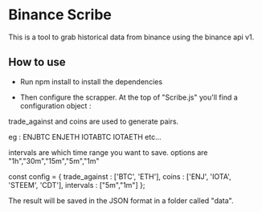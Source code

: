 # Binance Scribe 

This is a tool to grab historical data from binance using the binance api v1. 

## How to use 

- Run npm install to install the dependencies 

- Then configure the scrapper. At the top of "Scribe.js" you'll find a configuration object : 

trade_against and coins are used to generate pairs. 

eg : ENJBTC ENJETH IOTABTC IOTAETH etc...

intervals are which time range you want to save. options are "1h","30m","15m","5m","1m"

const config = {
    trade_against : ['BTC', 'ETH'],
    coins : ['ENJ', 'IOTA', 'STEEM', 'CDT'],
    intervals : ["5m","1m"] 
};

The result will be saved in the JSON format in a folder called "data". 

